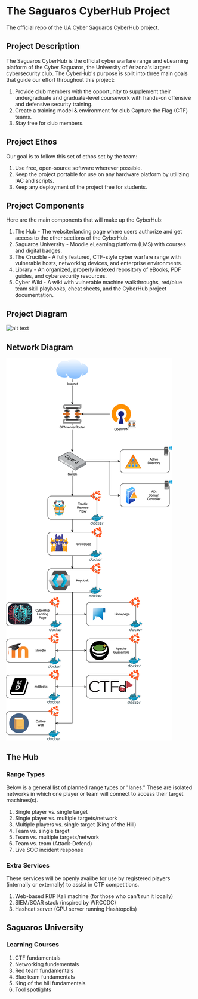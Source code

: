 # The Saguaros CyberHub Project

The official repo of the UA Cyber Saguaros CyberHub project.

## Project Description

The Saguaros CyberHub is the official cyber warfare range and eLearning platform of the Cyber Saguaros, the University of Arizona's largest cybersecurity club. The CyberHub's purpose is split into three main goals that guide our effort throughout this project:
1. Provide club members with the opportunity to supplement their undergraduate and graduate-level coursework with hands-on offensive and defensive security training.
2. Create a training model & environment for club Capture the Flag (CTF) teams.
3. Stay free for club members.

## Project Ethos

Our goal is to follow this set of ethos set by the team:
1. Use free, open-source software wherever possible.
2. Keep the project portable for use on any hardware platform by utilizing IAC and scripts.
3. Keep any deployment of the project free for students.

## Project Components

Here are the main components that will make up the CyberHub:
1. The Hub - The website/landing page where users authorize and get access to the other sections of the CyberHub.
2. Saguaros University - Moodle eLearning platform (LMS) with courses and digital badges.
3. The Crucible - A fully featured, CTF-style cyber warfare range with vulnerable hosts, networking devices, and enterprise environments. 
4. Library - An organized, properly indexed repository of eBooks, PDF guides, and cybersecurity resources.
5. Cyber Wiki - A wiki with vulnerable machine walkthroughs, red/blue team skill playbooks, cheat sheets, and the CyberHub project documentation.

## Project Diagram

![alt text](https://github.com/echumley/CyberHub-Project/blob/15e9d9d7a948f42f647a059a963ff6719399bc96/CyberHub.png)

## Network Diagram

![alt text](https://github.com/echumley/The-CyberHub/blob/f8049c57394e33b6164e692e35cd060c55848872/CyberHub%20Network%20v1.drawio.png)

## The Hub

### Range Types

Below is a general list of planned range types or "lanes." These are isolated networks in which one player or team will connect to access their target machines(s).

1. Single player vs. single target
2. Single player vs. multiple targets/network
3. Multiple players vs. single target (King of the Hill)
4. Team vs. single target
5. Team vs. multiple targets/network
6. Team vs. team (Attack-Defend)
7. Live SOC incident response

### Extra Services

These services will be openly availbe for use by registered players (internally or externally) to assist in CTF competitions.

1. Web-based RDP Kali machine (for those who can't run it locally)
2. SIEM/SOAR stack (inspired by WRCCDC)
3. Hashcat server (GPU server running Hashtopolis)

## Saguaros University

### Learning Courses

1. CTF fundamentals
2. Networking fundementals
3. Red team fundamentals
4. Blue team fundamentals
5. King of the hill fundamentals
6. Tool spotlights